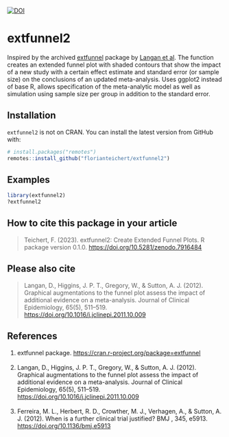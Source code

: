 [![DOI](https://zenodo.org/badge/632107602.svg)](https://zenodo.org/badge/latestdoi/632107602)

# extfunnel2

Inspired by the archived
<a href="https://cran.r-project.org/package=extfunnel">extfunnel</a>
package by
<a href="https://doi.org/10.1016/j.jclinepi.2011.10.009">Langan et
al</a>. The function creates an extended funnel plot with shaded
contours that show the impact of a new study with a certain effect
estimate and standard error (or sample size) on the conclusions of an
updated meta-analysis. Uses ggplot2 instead of base R, allows
specification of the meta-analytic model as well as simulation using
sample size per group in addition to the standard error.


## Installation

`extfunnel2` is not on CRAN. You can install the latest version from
GitHub with:

``` r
# install.packages("remotes")
remotes::install_github("florianteichert/extfunnel2")
```

## Examples

``` r
library(extfunnel2)
?extfunnel2
```

## How to cite this package in your article

> Teichert, F. (2023). extfunnel2: 
> Create Extended Funnel Plots. R package version 0.1.0.
> <https://doi.org/10.5281/zenodo.7916484>

## Please also cite
> Langan, D., Higgins, J. P. T., Gregory, W., & Sutton, A. J. (2012). 
> Graphical augmentations to the funnel plot assess the impact of 
> additional evidence on a meta-analysis. 
> Journal of Clinical Epidemiology, 65(5), 511–519. 
> <https://doi.org/10.1016/j.jclinepi.2011.10.009>


## References

1. extfunnel package. <https://cran.r-project.org/package=extfunnel> 
<br><br>
2. Langan, D., Higgins, J. P. T., Gregory, W., & Sutton, A. J. (2012). Graphical augmentations to the funnel plot assess the impact of additional evidence on a meta-analysis. Journal of Clinical Epidemiology, 65(5), 511–519. <https://doi.org/10.1016/j.jclinepi.2011.10.009> 
<br><br> 
3. Ferreira, M. L., Herbert, R. D., Crowther, M. J., Verhagen, A., & Sutton, A. J. (2012). When is a further clinical trial justified? BMJ , 345, e5913. <https://doi.org/10.1136/bmj.e5913>
